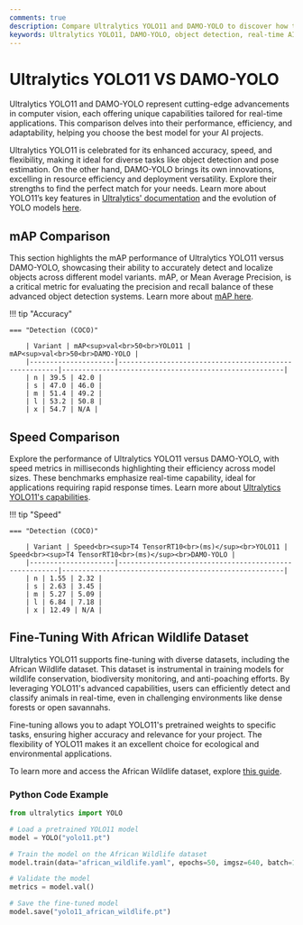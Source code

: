```yaml
---
comments: true
description: Compare Ultralytics YOLO11 and DAMO-YOLO to discover how these cutting-edge models perform in object detection, real-time AI, and edge AI applications. Dive into their accuracy, speed, and efficiency to see which one excels in computer vision tasks.
keywords: Ultralytics YOLO11, DAMO-YOLO, object detection, real-time AI, edge AI, computer vision, model comparison, AI performance, Ultralytics
---
```


# Ultralytics YOLO11 VS DAMO-YOLO

Ultralytics YOLO11 and DAMO-YOLO represent cutting-edge advancements in computer vision, each offering unique capabilities tailored for real-time applications. This comparison delves into their performance, efficiency, and adaptability, helping you choose the best model for your AI projects.

Ultralytics YOLO11 is celebrated for its enhanced accuracy, speed, and flexibility, making it ideal for diverse tasks like object detection and pose estimation. On the other hand, DAMO-YOLO brings its own innovations, excelling in resource efficiency and deployment versatility. Explore their strengths to find the perfect match for your needs. Learn more about YOLO11’s key features in [Ultralytics' documentation](https://docs.ultralytics.com/models/yolo11/) and the evolution of YOLO models [here](https://www.ultralytics.com/blog/the-evolution-of-object-detection-and-ultralytics-yolo-models).

## mAP Comparison

This section highlights the mAP performance of Ultralytics YOLO11 versus DAMO-YOLO, showcasing their ability to accurately detect and localize objects across different model variants. mAP, or Mean Average Precision, is a critical metric for evaluating the precision and recall balance of these advanced object detection systems. Learn more about [mAP here](https://www.ultralytics.com/glossary/mean-average-precision-map).

!!! tip "Accuracy"

    === "Detection (COCO)"

    	| Variant | mAP<sup>val<br>50<br>YOLO11 | mAP<sup>val<br>50<br>DAMO-YOLO |
    	|---------------------|-------------------------------------------------------|-------------------------------------------------------|
    	| n | 39.5 | 42.0 |
    	| s | 47.0 | 46.0 |
    	| m | 51.4 | 49.2 |
    	| l | 53.2 | 50.8 |
    	| x | 54.7 | N/A |

## Speed Comparison

Explore the performance of Ultralytics YOLO11 versus DAMO-YOLO, with speed metrics in milliseconds highlighting their efficiency across model sizes. These benchmarks emphasize real-time capability, ideal for applications requiring rapid response times. Learn more about [Ultralytics YOLO11's capabilities](https://www.ultralytics.com/blog/ultralytics-yolo11-has-arrived-redefine-whats-possible-in-ai).

!!! tip "Speed"

    === "Detection (COCO)"

    	| Variant | Speed<br><sup>T4 TensorRT10<br>(ms)</sup><br>YOLO11 | Speed<br><sup>T4 TensorRT10<br>(ms)</sup><br>DAMO-YOLO |
    	|---------------------|-------------------------------------------------------|-------------------------------------------------------|
    	| n | 1.55 | 2.32 |
    	| s | 2.63 | 3.45 |
    	| m | 5.27 | 5.09 |
    	| l | 6.84 | 7.18 |
    	| x | 12.49 | N/A |

## Fine-Tuning With African Wildlife Dataset

Ultralytics YOLO11 supports fine-tuning with diverse datasets, including the African Wildlife dataset. This dataset is instrumental in training models for wildlife conservation, biodiversity monitoring, and anti-poaching efforts. By leveraging YOLO11's advanced capabilities, users can efficiently detect and classify animals in real-time, even in challenging environments like dense forests or open savannahs.

Fine-tuning allows you to adapt YOLO11's pretrained weights to specific tasks, ensuring higher accuracy and relevance for your project. The flexibility of YOLO11 makes it an excellent choice for ecological and environmental applications.

To learn more and access the African Wildlife dataset, explore [this guide](https://docs.ultralytics.com/datasets/).

### Python Code Example

```python
from ultralytics import YOLO

# Load a pretrained YOLO11 model
model = YOLO("yolo11.pt")

# Train the model on the African Wildlife dataset
model.train(data="african_wildlife.yaml", epochs=50, imgsz=640, batch=16)

# Validate the model
metrics = model.val()

# Save the fine-tuned model
model.save("yolo11_african_wildlife.pt")
```
